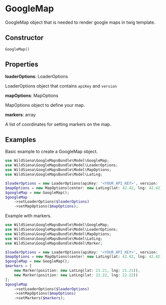 GoogleMap
==========

GoogleMap object that is needed to render google maps in twig template.

Constructor
-----------

```GoogleMap()```

Properties
----------

**loaderOptions**: LoaderOptions

LoaderOptions object that contains ``apiKey`` and ``version``

**mapOptions**: MapOptions

MapOptions object to define your map.

**markers**: array

A list of coordinates for setting markers on the map.

Examples
--------
Basic example to create a GoogleMap object.
```php
use WildSiena\GoogleMapsBundle\Model\GoogleMap;
use WildSiena\GoogleMapsBundle\Model\LoaderOptions;
use WildSiena\GoogleMapsBundle\Model\MapOptions;
use WildSiena\GoogleMapsBundle\Model\LatLng;

$loaderOptions = new LoaderOptions(apiKey: '<YOUR_API_KEY>', version: 'weekly');
$mapOptions = new MapOptions(center: new LatLng(lat: 42.42, lng: 42.42), zoom: 7);
$googleMap = new GoogleMap();
$googleMap
    ->setLoaderOptions($loaderOptions)
    ->setMapOptions($mapOptions);

```

Example with markers.
```php
use WildSiena\GoogleMapsBundle\Model\GoogleMap;
use WildSiena\GoogleMapsBundle\Model\LoaderOptions;
use WildSiena\GoogleMapsBundle\Model\MapOptions;
use WildSiena\GoogleMapsBundle\Model\LatLng;
use WildSiena\GoogleMapsBundle\Model\Marker;

$loaderOptions = new LoaderOptions(apiKey: '<YOUR_API_KEY>', version: 'weekly');
$mapOptions = new MapOptions(center: new LatLng(lat: 42.42, lng: 42.42), zoom: 7);
$googleMap = new GoogleMap();
$markers = [
    new Marker(position: new LatLng(lat: 21.21, lng: 21.21)),
    new Marker(position: new LatLng(lat: 22.22, lng: 22.22))
];
$googleMap
    ->setLoaderOptions($loaderOptions)
    ->setMapOptions($mapOptions)
    ->setMarkers($markers);
```